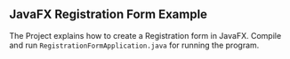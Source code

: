 ## JavaFX Registration Form Example

The Project explains how to create a Registration form in JavaFX.
Compile and run `RegistrationFormApplication.java` for running the program.
